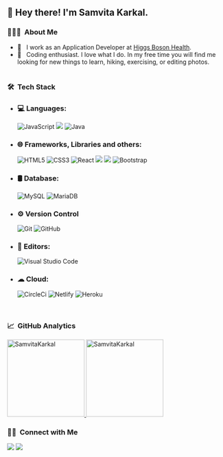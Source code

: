 <h2> 👋 Hey there! I'm Samvita Karkal.</h2>

<h3> 👨🏻‍💻 &nbsp;About Me </h3>

- 🔭 &nbsp; I work as an Application Developer at [Higgs Boson Health](https://www.higgsbosonhealth.com/). 
- 🤔 &nbsp; Coding enthusiast. I love what I do. In my free time you will find me looking for new things to learn, hiking, exercising, or editing photos. 

# <h3> 🛠 &nbsp;Tech Stack</h3>

- ### 💻 Languages: &nbsp;
  <img alt="JavaScript" src="https://img.shields.io/badge/javascript-%23323330.svg?style=for-the-badge&logo=javascript&logoColor=%23F7DF1E"/>
  <img src="https://img.shields.io/badge/Ruby-CC342D?style=for-the-badge&logo=ruby&logoColor=white" />
  <img alt="Java" src="https://img.shields.io/badge/java-%23ED8B00.svg?style=for-the-badge&logo=java&logoColor=white"/>
- ### 🌐 Frameworks, Libraries and others: &nbsp;
  <img alt="HTML5" src="https://img.shields.io/badge/html5-%23E34F26.svg?style=for-the-badge&logo=html5&logoColor=white"/>
  <img alt="CSS3" src="https://img.shields.io/badge/css3-%231572B6.svg?style=for-the-badge&logo=css3&logoColor=white"/>
  <img alt="React" src="https://img.shields.io/badge/react-%2320232a.svg?style=for-the-badge&logo=react&logoColor=%2361DAFB"/>
  <img src="https://img.shields.io/badge/Ruby_on_Rails-CC0000?style=for-the-badge&logo=ruby-on-rails&logoColor=white" />
  <img src="https://img.shields.io/badge/Tailwind_CSS-38B2AC?style=for-the-badge&logo=tailwind-css&logoColor=white" />
  <img alt="Bootstrap" src="https://img.shields.io/badge/bootstrap-%23563D7C.svg?style=for-the-badge&logo=bootstrap&logoColor=white"/>
- ### 🛢 Database: &nbsp;
  <img alt="MySQL" src="https://img.shields.io/badge/mysql-%2300f.svg?style=for-the-badge&logo=mysql&logoColor=white"/>
  <img alt="MariaDB" src="https://img.shields.io/badge/MariaDB-003545?style=for-the-badge&logo=mariadb&logoColor=white"/>
- ### ⚙️ Version Control &nbsp;
  <img alt="Git" src="https://img.shields.io/badge/git-%23F05033.svg?style=for-the-badge&logo=git&logoColor=white"/>
  <img alt="GitHub" src="https://img.shields.io/badge/github-%23121011.svg?style=for-the-badge&logo=github&logoColor=white"/>
- ### 🔧 Editors: &nbsp;
  <img alt="Visual Studio Code" src="https://img.shields.io/badge/VisualStudioCode-0078d7.svg?style=for-the-badge&logo=visual-studio-code&logoColor=white"/>
- ### ☁ Cloud: &nbsp;
  <img alt="CircleCi" src="https://img.shields.io/badge/circleci-343434?style=for-the-badge&logo=circleci&logoColor=white"/>
  <img alt="Netlify" src="https://img.shields.io/badge/Netlify-00C7B7?style=for-the-badge&logo=netlify&logoColor=white"/>
  <img alt="Heroku" src="https://img.shields.io/badge/Heroku-430098?style=for-the-badge&logo=heroku&logoColor=white"/>
<br/>

<h3> 📈 &nbsp;GitHub Analytics </h3>


<a href="https://github.com/SamvitaKarkal">
  <img height="180em" src="https://github-readme-stats.vercel.app/api?username=SamvitaKarkal&show_icons=true&theme=merko&locale=en" alt="SamvitaKarkal" />
    
  <img height="180em" src="https://github-readme-stats.vercel.app/api/top-langs?username=SamvitaKarkal&show_icons=true&theme=tokyonight&locale=en&layout=compact" alt="SamvitaKarkal" />
</a>


<br/>

<h3> 🤝🏻 &nbsp;Connect with Me </h3>

<p align="left">
<a href="https://www.linkedin.com/in/samvita-karkal-354628168/"><img src="https://img.shields.io/badge/-Samvita%20Karkal-0077B5?style=flat&logo=Linkedin&logoColor=white"/></a>
<a href="mailto:samvitaskarkal@gmail.com"><img src="https://img.shields.io/badge/-samvitaskarkal@gmail.com-D14836?style=flat&logo=Gmail&logoColor=white"/></a>
</p>
